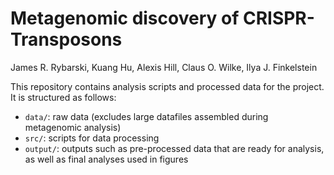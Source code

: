 # Metagenomic discovery of CRISPR-Transposons

James R. Rybarski, Kuang Hu, Alexis Hill, Claus O. Wilke, Ilya J. Finkelstein

This repository contains analysis scripts and processed data for the project. It is structured as follows:

- `data/`: raw data (excludes large datafiles assembled during metagenomic analysis)
- `src/`: scripts for data processing
- `output/`: outputs such as pre-processed data that are ready for analysis, as well as final analyses used in figures
